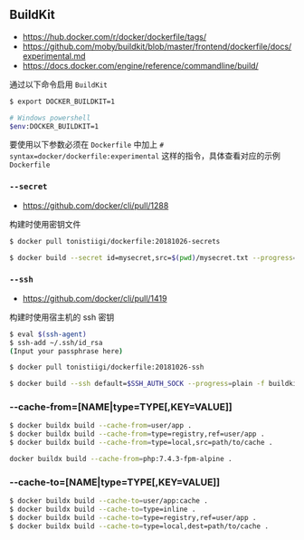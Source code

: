 ## BuildKit

* https://hub.docker.com/r/docker/dockerfile/tags/
* https://github.com/moby/buildkit/blob/master/frontend/dockerfile/docs/experimental.md
* https://docs.docker.com/engine/reference/commandline/build/

通过以下命令启用 `BuildKit`

```bash
$ export DOCKER_BUILDKIT=1

# Windows powershell
$env:DOCKER_BUILDKIT=1
```

要使用以下参数必须在 `Dockerfile` 中加上 `# syntax=docker/dockerfile:experimental` 这样的指令，具体查看对应的示例 `Dockerfile`

### `--secret`

* https://github.com/docker/cli/pull/1288

构建时使用密钥文件

```bash
$ docker pull tonistiigi/dockerfile:20181026-secrets

$ docker build --secret id=mysecret,src=$(pwd)/mysecret.txt --progress=plain -f buildkit.Dockerfile .
```

### `--ssh`

* https://github.com/docker/cli/pull/1419

构建时使用宿主机的 ssh 密钥

```bash
$ eval $(ssh-agent)
$ ssh-add ~/.ssh/id_rsa
(Input your passphrase here)

$ docker pull tonistiigi/dockerfile:20181026-ssh

$ docker build --ssh default=$SSH_AUTH_SOCK --progress=plain -f buildkit.ssh.Dockerfile .
```

### --cache-from=[NAME|type=TYPE[,KEY=VALUE]]

```bash
$ docker buildx build --cache-from=user/app .
$ docker buildx build --cache-from=type=registry,ref=user/app .
$ docker buildx build --cache-from=type=local,src=path/to/cache .
```

```bash
docker buildx build --cache-from=php:7.4.3-fpm-alpine .
```

### --cache-to=[NAME|type=TYPE[,KEY=VALUE]]

```bash
$ docker buildx build --cache-to=user/app:cache .
$ docker buildx build --cache-to=type=inline .
$ docker buildx build --cache-to=type=registry,ref=user/app .
$ docker buildx build --cache-to=type=local,dest=path/to/cache .
```
